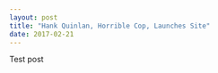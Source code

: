 ```yaml
---
layout: post
title: "Hank Quinlan, Horrible Cop, Launches Site"
date: 2017-02-21
---
```


Test post
